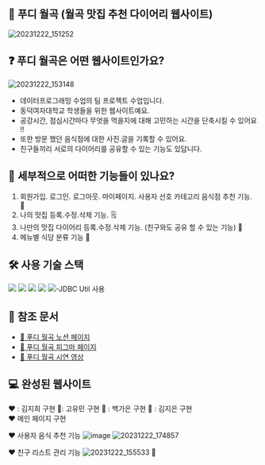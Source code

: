 ## 🙌 푸디 월곡 (월곡 맛집 추천 다이어리 웹사이트)
![20231222_151252](https://github.com/DBP-foodywolgok/foodywolgok/assets/66732343/473787d6-b866-4460-b035-8061c46febb4)

## ❓ 푸디 월곡은 어떤 웹사이트인가요?   
![20231222_153148](https://github.com/DBP-foodywolgok/foodywolgok/assets/66732343/4f74d5d3-2657-47f4-85fd-8cf850fd5b53)
- 데이터프로그래밍  수업의 팀 프로젝트 수업입니다.  
- 동덕여자대학교 학생들을 위한 웹사이트예요. 
- 공강시간, 점심시간마다 무엇을 먹을지에 대해 고민하는 시간을 단축시킬 수 있어요 !!
- 또한 방문 했던 음식점에 대한 사진.글을 기록할 수 있어요.
- 친구들끼리 서로의 다이어리를 공유할 수 있는 기능도 있답니다.  

##  🤔 세부적으로 어떠한 기능들이 있나요?  
1. 회원가입. 로그인. 로그아웃. 마이페이지. 사용자 선호 카테고리 음식점 추천 기능.  🍱 
2. 나의 맛집 등록.수정.삭제 기능. 🗒
3. 나만의 맛집 다이어리 등록.수정.삭제 기능. (친구와도 공유 할 수 있는 기능) 👭
4. 메뉴별 식당 분류 기능 🛒


## 🛠 사용 기술 스택    
<img src="https://img.shields.io/badge/Apache Tomcat-F8DC75?style=flat-square&logo=apachetomcat&logoColor=black"/>
<img src="https://img.shields.io/badge/Bootstrapap-7952B3?style=flat-square&logo=bootstrap&logoColor=white"/>
<img src="https://img.shields.io/badge/GitHub-181717?style=flat-square&logo=GitHub&logoColor=white"/>
<img src="https://img.shields.io/badge/HTML5-E34F26?style=flat-square&logo=html5&logoColor=white"/>
<img src="https://img.shields.io/badge/ORACLE-F80000?style=flat-square&logo=oracle&logoColor=white"/>-JDBC Util 사용 

## 📓 참조 문서
- [💜  푸디 월곡 노션 페이지](https://pebble-measure-4b9.notion.site/3086c01a3f45485ca64bad018c78dae2?pvs=4)   
- [💜  푸디 월곡 피그마 페이지 ](https://www.figma.com/file/CfnJsOOVrd8f0k3iofRjtT/%ED%91%B8%EB%94%94%EC%9B%94%EA%B3%A1?type=design&node-id=0-1&mode=design&t=P2pVpaW1ZaaWsYO3-0)   
- [💜  푸디 월곡 시연 영상](https://www.figma.com/file/CfnJsOOVrd8f0k3iofRjtT/%ED%91%B8%EB%94%94%EC%9B%94%EA%B3%A1?type=design&node-id=0-1&mode=design&t=P2pVpaW1ZaaWsYO3-0)  

## 💻 완성된 웹사이트    
❤ : 김지희 구현 💙: 고유민 구현 💛 : 백가은 구현 💚 : 김지은 구현 <br>
❤  메인 페이지 구현

❤  사용자 음식 추천 기능 
![image](https://github.com/DBP-foodywolgok/foodywolgok/assets/66732343/68ca1311-b48a-4ef0-a1fc-88ea6a77a009)
![20231222_174857](https://github.com/DBP-foodywolgok/foodywolgok/assets/66732343/6bb945ae-41c2-44d1-826b-4fb64ccaa163)

❤ 친구 리스트 관리 기능
![20231222_155533](https://github.com/DBP-foodywolgok/foodywolgok/assets/66732343/1ed7fbb5-d7af-4f7f-8746-154920319f7f)
 🧡
